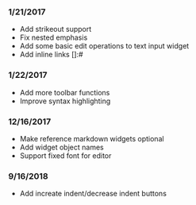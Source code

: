 ### 1/21/2017 ###
 + Add strikeout support
 + Fix nested emphasis
 + Add some basic edit operations to text input widget
 + Add inline links [<dest>]:#<name>
### 1/22/2017 ###
 + Add more toolbar functions
 + Improve syntax highlighting
### 12/16/2017 ###
 + Make reference markdown widgets optional
 + Add widget object names
 + Support fixed font for editor
### 9/16/2018
 + Add increate indent/decrease indent buttons
